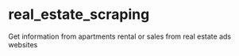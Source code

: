 # real_estate_scraping
Get information from apartments rental or sales from real estate ads websites
